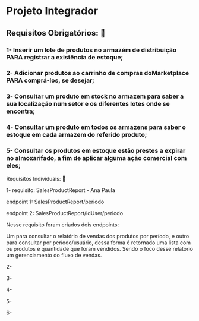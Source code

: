 # Projeto Integrador

## Requisitos Obrigatórios: 📝
### 1- Inserir um lote de produtos no armazém de distribuição PARA registrar a existência de estoque;

### 2- Adicionar produtos ao carrinho de compras doMarketplace PARA comprá-los, se desejar;

### 3- Consultar um produto em stock no armazem para saber a sua localização num setor e os diferentes lotes onde se encontra;

### 4- Consultar um produto em todos os armazens para saber o estoque em cada armazem do referido produto;

### 5- Consultar os produtos em estoque estão prestes a expirar no almoxarifado, a fim de aplicar alguma ação comercial com eles;

Requisitos Individuais: 📝

1- requisito: SalesProductReport - Ana Paula

endpoint 1: SalesProductReport/periodo

endpoint 2: SalesProductReport/IdUser/periodo

Nesse requisito foram criados dois endpoints:

Um para consultar o relatório de vendas dos produtos por período, e outro para consultar por período/usuário, dessa forma é retornado  uma lista com os produtos e quantidade que foram vendidos.
Sendo o foco desse relatório um gerenciamento do fluxo de vendas.

2-

3-

4-

5-

6-



